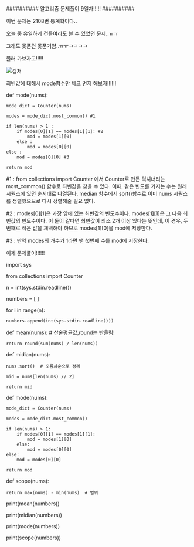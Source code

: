 ########## 알고리즘 문제풀이 9일차!!!!! ##########

이번 문제는 2108번 통계학이다..

오늘 중 유일하게 건들여라도 볼 수 있었던 문제..ㅠㅠ

그래도 못푼건 못푼거얌..ㅠㅠㅋㅋㅋㅋ

풀러 가보자고!!!!!

![캡처](https://user-images.githubusercontent.com/85468215/122942449-3104c380-d3b1-11eb-9a61-3937c5931ccf.PNG)

최빈값에 대해서 mode함수만 체크 먼저 해보자!!!!!!

def mode(nums):
    
    mode_dict = Counter(nums) 
    
    modes = mode_dict.most_common() #1  
    
    if len(nums) > 1 : 
        if modes[0][1] == modes[1][1]: #2
            mod = modes[1][0]
        else : 
            mod = modes[0][0]
    else : 
        mod = modes[0][0] #3

    return mod
    
#1 : from collections import Counter 에서 Counter로 만든 딕셔너리는 most_common() 함수로 최빈값을 찾을 수 있다. 이때, 같은 빈도를 가지는 수는 원래 시퀀스에 있던 순서대로 나열된다. median 함수에서 sort()함수로 이미 nums 시퀀스를 정렬했으므로 다시 정렬해줄 필요 없다.

#2 : modes[0][1]은 가장 앞에 있는 최빈값의 빈도수이다. modes[1][1]은 그 다음 최빈값의 빈도수이다. 이 둘이 같다면 최빈값이 최소 2개 이상 있다는 뜻인데, 이 경우, 두번째로 작은 값을 채택해야 하므로 modes[1][0]을 mod에 저장한다.

#3 : 만약 modes의 개수가 1라면 맨 첫번째 수를 mod에 저장한다.


이제 문제풀이!!!!!!

import sys

from collections import Counter

n = int(sys.stdin.readline())

numbers = [ ]

for i in range(n):
    
    numbers.append(int(sys.stdin.readline()))


def mean(nums):  # 산술평균값,round는 반올림!
    
    return round(sum(nums) / len(nums))


def midian(nums):
    
    nums.sort()  # 오름차순으로 정리
    
    mid = nums[len(nums) // 2]

    return mid

def mode(nums):
    
    mode_dict = Counter(nums)
    
    modes = mode_dict.most_common()

    if len(nums) > 1:
        if modes[0][1] == modes[1][1]:
            mod = modes[1][0]
        else:
            mod = modes[0][0]
    else:
        mod = modes[0][0]

    return mod


def scope(nums):
    
    return max(nums) - min(nums)  # 범위


print(mean(numbers))

print(midian(numbers))

print(mode(numbers))

print(scope(numbers))
